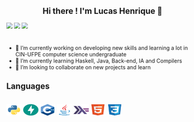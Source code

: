 <div style="text-align: center;"> 
 <h2> Hi there ! I'm Lucas Henrique 👋 </h2>
</div>
   
   <div> 
  <a href="https://www.linkedin.com/in/lucas-henrique-03b90829a/" target="_blank"><img src="https://img.shields.io/badge/-LinkedIn-%230077B5?style=for-the-badge&logo=linkedin&logoColor=white" target="_blank"></a> 
  <a href="https://www.instagram.com/lucass_hns/" target="_blank"><img src="https://img.shields.io/badge/-Instagram-%23E4405F?style=for-the-badge&logo=instagram&logoColor=white" target="_blank"></a>
 <a href = "mailto:hns.lucass@gmail.com"><img src="https://img.shields.io/badge/-Gmail-%23333?style=for-the-badge&logo=gmail&logoColor=white" target="_blank"></a>
      
 #
- 🔭 I’m currently working on developing new skills and learning a lot in CIN-UFPE computer science undergraduate
-  🌱 I’m currently learning Haskell, Java, Back-end, IA and Compilers
- 👯 I’m looking to collaborate on new projects and learn

<h2> Languages </h2>
<div style="display: inline_block;"><br>
  <img align="center" alt="Lucas-Python" height="30" width="40" src="https://raw.githubusercontent.com/devicons/devicon/master/icons/python/python-original.svg">
  <img align="center" alt="Lucas-Fastapi" height="30" width="40" src="https://raw.githubusercontent.com/devicons/devicon/master/icons/fastapi/fastapi-original.svg">
  <img align="center" alt="Lucas-Cplusplus" height="30" width="40" src="https://raw.githubusercontent.com/devicons/devicon/master/icons/cplusplus/cplusplus-original.svg">
  <img align="center" alt="Lucas-Java" height="30" width="40" src="https://raw.githubusercontent.com/devicons/devicon/master/icons/java/java-original.svg">
  <img align="center" alt="Lucas-Haskell" height="30" width="40" src="https://raw.githubusercontent.com/devicons/devicon/master/icons/haskell/haskell-original.svg">
  <img align="center" alt="Lucas-HTML" height="30" width="40" src="https://raw.githubusercontent.com/devicons/devicon/master/icons/html5/html5-original.svg">
  <img align="center" alt="Lucas-CSS" height="30" width="40" src="https://raw.githubusercontent.com/devicons/devicon/master/icons/css3/css3-original.svg">
</div>
  
</div>

